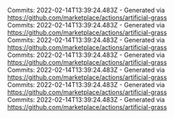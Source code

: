 Commits: 2022-02-14T13:39:24.483Z - Generated via https://github.com/marketplace/actions/artificial-grass
<br>
Commits: 2022-02-14T13:39:24.483Z - Generated via https://github.com/marketplace/actions/artificial-grass
<br>
Commits: 2022-02-14T13:39:24.483Z - Generated via https://github.com/marketplace/actions/artificial-grass
<br>
Commits: 2022-02-14T13:39:24.483Z - Generated via https://github.com/marketplace/actions/artificial-grass
<br>
Commits: 2022-02-14T13:39:24.483Z - Generated via https://github.com/marketplace/actions/artificial-grass
<br>
Commits: 2022-02-14T13:39:24.483Z - Generated via https://github.com/marketplace/actions/artificial-grass
<br>
Commits: 2022-02-14T13:39:24.483Z - Generated via https://github.com/marketplace/actions/artificial-grass
<br>
